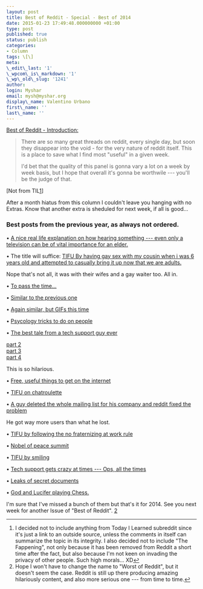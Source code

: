 ```yaml
---
layout: post
title: Best of Reddit - Special - Best of 2014
date: 2015-01-23 17:49:48.000000000 +01:00
type: post
published: true
status: publish
categories:
- Column
tags: \[\]
meta:
\_edit\_last: '1'
\_wpcom\_is\_markdown: '1'
\_wp\_old\_slug: '1241'
author:
login: Myshar
email: mysh@myshar.org
display\_name: Valentino Urbano
first\_name: ''
last\_name: ''
---
```


[Best of Reddit - Introduction:][0]

> There are so many great threads on reddit, every single day, but soon they disappear into the void - for the very nature of reddit itself. This is a place to save what I find most "useful" in a given week.
> 
> I'd bet that the quality of this panel is gonna vary a lot on a week by week basis, but I hope that overall it's gonna be worthwile --- you'll be the judge of that.

\[Not from TIL[1][1]\]

After a month hiatus from this column I couldn't leave you hanging with no Extras. Know that another extra is sheduled for next week, if all is good...

### Best posts from the previous year, as always not ordered.

• [A nice real life explanation on how hearing something --- even only a television can be of vital importance for an elder.][2]

• The title will suffice: [TIFU By having gay sex with my cousin when i was 6 years old and attempted to casually bring it up now that we are adults.][3]

Nope that's not all, it was with their wifes and a gay waiter too. All in.

• [To pass the time...][4]

• [Similar to the previous one][5]

• [Again similar, but GIFs this time][6]

• [Psycology tricks to do on people][7]

• [The best tale from a tech support guy ever][8]

[part 2][9]  
[part 3][10]  
[part 4][11]

This is so hilarious.

• [Free, useful things to get on the internet][12]

• [TIFU on chatroulette][13]

• [A guy deleted the whole mailing list for his company and reddit fixed the problem][14]

He got way more users than what he lost.

• [TIFU by following the no fraternizing at work rule][15]

• [Nobel of peace summit][16]

• [TIFU by smiling][17]

• [Tech support gets crazy at times --- Ops, all the times][18]

• [Leaks of secret documents][19]

• [God and Lucifer playing Chess.][20]

I'm sure that I've missed a bunch of them but that's it for 2014\. See you next week for another Issue of "Best of Reddit". [2][21]

---

1. I decided not to include anything from Today I Learned subreddit since it's just a link to an outside source, unless the comments in itself can summarize the topic in its integrity. I also decided not to include "The Fappening", not only because it has been removed from Reddit a short time after the fact, but also because I'm not keen on invading the privacy of other people. Such high morals... XD[↩][22]
2. Hope I won't have to change the name to "Worst of Reddit", but it doesn't seem the case. Reddit is still up there producing amazing hilariously content, and also more serious one --- from time to time.[↩][23]


[0]: http://www.myshar.org/best-of-reddit-introduction/
[1]: #f1-111414
[2]: http://www.reddit.com/r/talesfromtechsupport/comments/28qemm/dont_bother_sending_a_tech_ill_be_dead_by_then/
[3]: http://www.reddit.com/r/tifu/comments/1yf68c/tifu_by_having_gay_sex_with_my_cousin_when_i_was/
[4]: http://www.reddit.com/r/AskReddit/comments/1rwouq/what_piece_of_stand_up_comedy_10_minutes_or_less/
[5]: http://www.reddit.com/r/AskReddit/comments/2d25w3/what_are_the_youtube_videos_you_constantly_feel/
[6]: http://www.reddit.com/r/AskReddit/comments/1qg0ly/what_gif_reduces_you_to_hysterical_laughter_every/
[7]: http://www.reddit.com/r/AskReddit/comments/26zbvc/what_is_a_cool_psychology_trick_you_could_try_on/
[8]: http://www.reddit.com/r/talesfromtechsupport/comments/2bb3ki/jack_the_worst_end_user_part_1/
[9]: http://www.reddit.com/r/talesfromtechsupport/comments/2be9fw/jack_the_worst_end_user_part_2/
[10]: http://www.reddit.com/r/talesfromtechsupport/comments/2bhoz1/jack_the_worst_end_user_part_3/
[11]: http://www.reddit.com/r/talesfromtechsupport/comments/2blg90/jack_the_worst_end_user_part_4/
[12]: http://www.reddit.com/r/AskReddit/comments/26e6g4/what_free_things_on_the_internet_should_everyone/
[13]: http://www.reddit.com/r/tifu/comments/21hp6f/tifu_by_showing_my_dick_on_chatroulette/
[14]: http://www.reddit.com/r/tifu/comments/2g37hj/tifu_by_deleting_the_entire_mailing_list_acquired/
[15]: http://www.reddit.com/r/tifu/comments/2ekv1d/tifu_by_ignoring_the_no_fraternizing_at_work_rule/
[16]: http://www.reddit.com/r/worldnews/comments/2i2wvq/the_world_summit_of_nobel_peace_laureates_due_to/
[17]: http://www.reddit.com/r/tifu/comments/2eyut9/tifu_by_smiling_at_a_girl_on_the_bus/
[18]: http://www.reddit.com/r/talesfromtechsupport/comments/24jme8/so_this_just_happened
[19]: http://www.reddit.com/r/Anarchism/comments/2cjlop/gamma_international_leaked/
[20]: https://www.reddit.com/r/WritingPrompts/comments/23n2zr/wp_two_godlike_beings_disguised_as_old_men_play_a/cgyprtt
[21]: #f2-012615
[22]: #r1-111414
[23]: #r2-012615